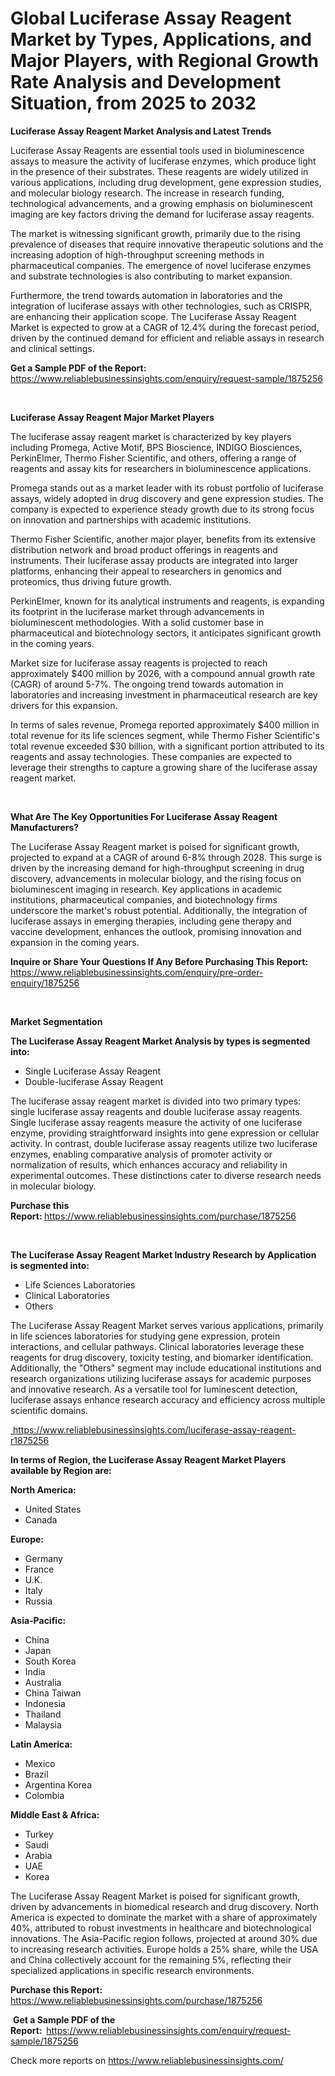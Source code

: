 <p><h1>Global Luciferase Assay Reagent Market by Types, Applications, and Major Players, with Regional Growth Rate Analysis and Development Situation, from 2025 to 2032</h1></p><p><strong>Luciferase Assay Reagent Market Analysis and Latest Trends</strong></p>
<p><p>Luciferase Assay Reagents are essential tools used in bioluminescence assays to measure the activity of luciferase enzymes, which produce light in the presence of their substrates. These reagents are widely utilized in various applications, including drug development, gene expression studies, and molecular biology research. The increase in research funding, technological advancements, and a growing emphasis on bioluminescent imaging are key factors driving the demand for luciferase assay reagents. </p><p>The market is witnessing significant growth, primarily due to the rising prevalence of diseases that require innovative therapeutic solutions and the increasing adoption of high-throughput screening methods in pharmaceutical companies. The emergence of novel luciferase enzymes and substrate technologies is also contributing to market expansion. </p><p>Furthermore, the trend towards automation in laboratories and the integration of luciferase assays with other technologies, such as CRISPR, are enhancing their application scope. The Luciferase Assay Reagent Market is expected to grow at a CAGR of 12.4% during the forecast period, driven by the continued demand for efficient and reliable assays in research and clinical settings.</p></p>
<p><strong>Get a Sample PDF of the Report:&nbsp;</strong> <a href="https://www.reliablebusinessinsights.com/enquiry/request-sample/1875256?utm_campaign=3028&utm_medium=2&utm_source=Github&utm_content=ia&utm_term=04032025&utm_id=luciferase-assay-reagent">https://www.reliablebusinessinsights.com/enquiry/request-sample/1875256</a></p>
<p>&nbsp;</p>
<p><strong>Luciferase Assay Reagent Major Market Players</strong></p>
<p><p>The luciferase assay reagent market is characterized by key players including Promega, Active Motif, BPS Bioscience, INDIGO Biosciences, PerkinElmer, Thermo Fisher Scientific, and others, offering a range of reagents and assay kits for researchers in bioluminescence applications. </p><p>Promega stands out as a market leader with its robust portfolio of luciferase assays, widely adopted in drug discovery and gene expression studies. The company is expected to experience steady growth due to its strong focus on innovation and partnerships with academic institutions.</p><p>Thermo Fisher Scientific, another major player, benefits from its extensive distribution network and broad product offerings in reagents and instruments. Their luciferase assay products are integrated into larger platforms, enhancing their appeal to researchers in genomics and proteomics, thus driving future growth.</p><p>PerkinElmer, known for its analytical instruments and reagents, is expanding its footprint in the luciferase market through advancements in bioluminescent methodologies. With a solid customer base in pharmaceutical and biotechnology sectors, it anticipates significant growth in the coming years.</p><p>Market size for luciferase assay reagents is projected to reach approximately $400 million by 2026, with a compound annual growth rate (CAGR) of around 5-7%. The ongoing trend towards automation in laboratories and increasing investment in pharmaceutical research are key drivers for this expansion.</p><p>In terms of sales revenue, Promega reported approximately $400 million in total revenue for its life sciences segment, while Thermo Fisher Scientific's total revenue exceeded $30 billion, with a significant portion attributed to its reagents and assay technologies. These companies are expected to leverage their strengths to capture a growing share of the luciferase assay reagent market.</p></p>
<p>&nbsp;</p>
<p><strong>What Are The Key Opportunities For Luciferase Assay Reagent Manufacturers?</strong></p>
<p><p>The Luciferase Assay Reagent market is poised for significant growth, projected to expand at a CAGR of around 6-8% through 2028. This surge is driven by the increasing demand for high-throughput screening in drug discovery, advancements in molecular biology, and the rising focus on bioluminescent imaging in research. Key applications in academic institutions, pharmaceutical companies, and biotechnology firms underscore the market's robust potential. Additionally, the integration of luciferase assays in emerging therapies, including gene therapy and vaccine development, enhances the outlook, promising innovation and expansion in the coming years.</p></p>
<p><strong>Inquire or Share Your Questions If Any Before Purchasing This Report:</strong> <a href="https://www.reliablebusinessinsights.com/enquiry/pre-order-enquiry/1875256?utm_campaign=3028&utm_medium=2&utm_source=Github&utm_content=ia&utm_term=04032025&utm_id=luciferase-assay-reagent">https://www.reliablebusinessinsights.com/enquiry/pre-order-enquiry/1875256</a></p>
<p>&nbsp;</p>
<p><strong>Market Segmentation</strong></p>
<p><strong>The Luciferase Assay Reagent Market Analysis by types is segmented into:</strong></p>
<p><ul><li>Single Luciferase Assay Reagent</li><li>Double-luciferase Assay Reagent</li></ul></p>
<p><p>The luciferase assay reagent market is divided into two primary types: single luciferase assay reagents and double luciferase assay reagents. Single luciferase assay reagents measure the activity of one luciferase enzyme, providing straightforward insights into gene expression or cellular activity. In contrast, double luciferase assay reagents utilize two luciferase enzymes, enabling comparative analysis of promoter activity or normalization of results, which enhances accuracy and reliability in experimental outcomes. These distinctions cater to diverse research needs in molecular biology.</p></p>
<p><strong>Purchase this Report:&nbsp;</strong><a href="https://www.reliablebusinessinsights.com/purchase/1875256?utm_campaign=3028&utm_medium=2&utm_source=Github&utm_content=ia&utm_term=04032025&utm_id=luciferase-assay-reagent">https://www.reliablebusinessinsights.com/purchase/1875256</a></p>
<p>&nbsp;</p>
<p><strong>The Luciferase Assay Reagent Market Industry Research by Application is segmented into:</strong></p>
<p><ul><li>Life Sciences Laboratories</li><li>Clinical Laboratories</li><li>Others</li></ul></p>
<p><p>The Luciferase Assay Reagent Market serves various applications, primarily in life sciences laboratories for studying gene expression, protein interactions, and cellular pathways. Clinical laboratories leverage these reagents for drug discovery, toxicity testing, and biomarker identification. Additionally, the "Others" segment may include educational institutions and research organizations utilizing luciferase assays for academic purposes and innovative research. As a versatile tool for luminescent detection, luciferase assays enhance research accuracy and efficiency across multiple scientific domains.</p></p>
<p><a href="https://www.reliablebusinessinsights.com/luciferase-assay-reagent-r1875256?utm_campaign=3028&utm_medium=2&utm_source=Github&utm_content=ia&utm_term=04032025&utm_id=luciferase-assay-reagent">&nbsp;https://www.reliablebusinessinsights.com/luciferase-assay-reagent-r1875256</a></p>
<p><strong>In terms of Region, the Luciferase Assay Reagent Market Players available by Region are:</strong></p>
<p>
    <p> <strong> North America: </strong>
        <ul>
            <li>United States</li>
            <li>Canada</li>
        </ul>
        </p> 
    <p> <strong> Europe: </strong>
        <ul>
            <li>Germany</li>
            <li>France</li>
            <li>U.K.</li>
            <li>Italy</li>
            <li>Russia</li>
        </ul>
        </p> 
    <p> <strong> Asia-Pacific: </strong>
        <ul>
            <li>China</li>
            <li>Japan</li>
            <li>South Korea</li>
            <li>India</li>
            <li>Australia</li>
            <li>China Taiwan</li>
            <li>Indonesia</li>
            <li>Thailand</li>
            <li>Malaysia</li>
        </ul>
        </p> 
    <p> <strong> Latin America: </strong>
        <ul>
            <li>Mexico</li>
            <li>Brazil</li>
            <li>Argentina Korea</li>
            <li>Colombia</li>
        </ul>
        </p> 
    <p> <strong> Middle East & Africa: </strong>
        <ul>
            <li>Turkey</li>
            <li>Saudi</li>
            <li>Arabia</li>
            <li>UAE</li>
            <li>Korea</li>
        </ul>
    </p>
    </p>
<p><p>The Luciferase Assay Reagent Market is poised for significant growth, driven by advancements in biomedical research and drug discovery. North America is expected to dominate the market with a share of approximately 40%, attributed to robust investments in healthcare and biotechnological innovations. The Asia-Pacific region follows, projected at around 30% due to increasing research activities. Europe holds a 25% share, while the USA and China collectively account for the remaining 5%, reflecting their specialized applications in specific research environments.</p></p>
<p><strong>Purchase this Report: </strong><a href="https://www.reliablebusinessinsights.com/purchase/1875256?utm_campaign=3028&utm_medium=2&utm_source=Github&utm_content=ia&utm_term=04032025&utm_id=luciferase-assay-reagent">https://www.reliablebusinessinsights.com/purchase/1875256</a></p>
<p>&nbsp;<strong>Get a Sample PDF of the Report:&nbsp;&nbsp;</strong><a href="https://www.reliablebusinessinsights.com/enquiry/request-sample/1875256?utm_campaign=3028&utm_medium=2&utm_source=Github&utm_content=ia&utm_term=04032025&utm_id=luciferase-assay-reagent">https://www.reliablebusinessinsights.com/enquiry/request-sample/1875256</a></p>
<p><strong></strong></p>
<p>Check more reports on <a href="https://www.reliablebusinessinsights.com/?utm_campaign=3028&utm_medium=2&utm_source=Github&utm_content=ia&utm_term=04032025&utm_id=luciferase-assay-reagent">https://www.reliablebusinessinsights.com/</a></p>
